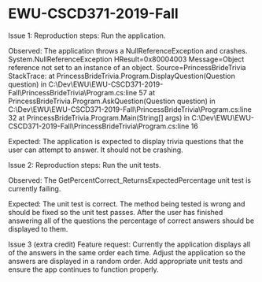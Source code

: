 # EWU-CSCD371-2019-Fall

Issue 1:
Reproduction steps:
Run the application. 

Observed:
The application throws a NullReferenceException and crashes.
System.NullReferenceException
  HResult=0x80004003
  Message=Object reference not set to an instance of an object.
  Source=PrincessBrideTrivia
  StackTrace:
   at PrincessBrideTrivia.Program.DisplayQuestion(Question question) in C:\Dev\EWU\EWU-CSCD371-2019-Fall\PrincessBrideTrivia\Program.cs:line 57
   at PrincessBrideTrivia.Program.AskQuestion(Question question) in C:\Dev\EWU\EWU-CSCD371-2019-Fall\PrincessBrideTrivia\Program.cs:line 32
   at PrincessBrideTrivia.Program.Main(String[] args) in C:\Dev\EWU\EWU-CSCD371-2019-Fall\PrincessBrideTrivia\Program.cs:line 16

Expected:
The application is expected to display trivia questions that the user can attempt to answer. It should not be crashing.

Issue 2:
Reproduction steps:
Run the unit tests.

Observed:
The GetPercentCorrect_ReturnsExpectedPercentage unit test is currently failing. 

Expected:
The unit test is correct. The method being tested is wrong and should be fixed so the unit test passes. After the user has finished answering all of the questions the percentage of correct answers should be displayed to them.


Issue 3 (extra credit)
Feature request:
Currently the application displays all of the answers in the same order each time. Adjust the application so the answers are displayed in a random order. Add appropriate unit tests and ensure the app continues to function properly.
